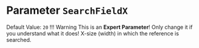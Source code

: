 # Parameter `SearchFieldX`
Default Value: `20`
!!! Warning
    This is an **Expert Parameter**! Only change it if you understand what it does!
X-size (width) in which the reference is searched.
